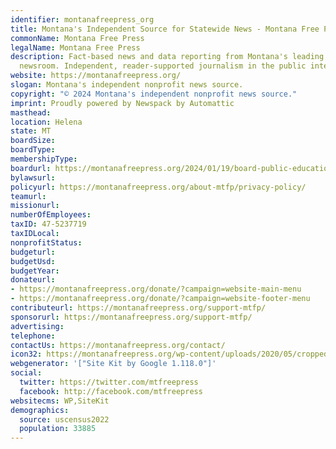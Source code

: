 ```yaml
---
identifier: montanafreepress_org
title: Montana's Independent Source for Statewide News - Montana Free Press
commonName: Montana Free Press
legalName: Montana Free Press
description: Fact-based news and data reporting from Montana's leading digital-first
  newsroom. Independent, reader-supported journalism in the public interest.
website: https://montanafreepress.org/
slogan: Montana's independent nonprofit news source.
copyright: "© 2024 Montana's independent nonprofit news source."
imprint: Proudly powered by Newspack by Automattic
masthead:
location: Helena
state: MT
boardSize:
boardType:
membershipType:
boardurl: https://montanafreepress.org/2024/01/19/board-public-education-charter-school-approvals/
bylawsurl:
policyurl: https://montanafreepress.org/about-mtfp/privacy-policy/
teamurl:
missionurl:
numberOfEmployees:
taxID: 47-5237719
taxIDLocal:
nonprofitStatus:
budgeturl:
budgetUsd:
budgetYear:
donateurl:
- https://montanafreepress.org/donate/?campaign=website-main-menu
- https://montanafreepress.org/donate/?campaign=website-footer-menu
contributeurl: https://montanafreepress.org/support-mtfp/
sponsorurl: https://montanafreepress.org/support-mtfp/
advertising:
telephone:
contactUs: https://montanafreepress.org/contact/
icon32: https://montanafreepress.org/wp-content/uploads/2020/05/cropped-Site-ID-1-100x100.png
webgenerator: '["Site Kit by Google 1.118.0"]'
social:
  twitter: https://twitter.com/mtfreepress
  facebook: http://facebook.com/mtfreepress
websitecms: WP,SiteKit
demographics:
  source: uscensus2022
  population: 33885
---
```

